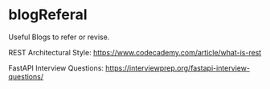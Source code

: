 # blogReferal
Useful Blogs to refer or revise.

REST Architectural Style:
https://www.codecademy.com/article/what-is-rest

FastAPI Interview Questions:
https://interviewprep.org/fastapi-interview-questions/
